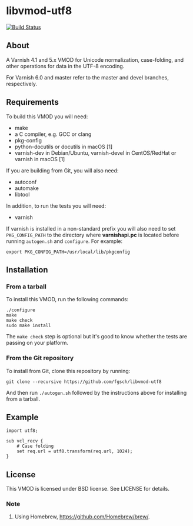 libvmod-utf8
============

[![Build Status](https://travis-ci.org/fgsch/libvmod-utf8.svg?branch=oldstable)](https://travis-ci.org/fgsch/libvmod-utf8)

## About

A Varnish 4.1 and 5.x VMOD for Unicode normalization, case-folding,
and other operations for data in the UTF-8 encoding.

For Varnish 6.0 and master refer to the master and devel branches,
respectively.

## Requirements

To build this VMOD you will need:

* make
* a C compiler, e.g. GCC or clang
* pkg-config
* python-docutils or docutils in macOS [1]
* varnish-dev in Debian/Ubuntu, varnish-devel in CentOS/RedHat or
  varnish in macOS [1]

If you are building from Git, you will also need:

* autoconf
* automake
* libtool

In addition, to run the tests you will need:

* varnish

If varnish is installed in a non-standard prefix you will also need
to set `PKG_CONFIG_PATH` to the directory where **varnishapi.pc** is
located before running `autogen.sh` and `configure`.  For example:

```
export PKG_CONFIG_PATH=/usr/local/lib/pkgconfig
```

## Installation

### From a tarball

To install this VMOD, run the following commands:

```
./configure
make
make check
sudo make install
```

The `make check` step is optional but it's good to know whether the
tests are passing on your platform.

### From the Git repository

To install from Git, clone this repository by running:

```
git clone --recursive https://github.com/fgsch/libvmod-utf8
```

And then run `./autogen.sh` followed by the instructions above for
installing from a tarball.

## Example

```
import utf8;

sub vcl_recv {
	# Case folding
	set req.url = utf8.transform(req.url, 1024);
}
```

## License

This VMOD is licensed under BSD license. See LICENSE for details.

### Note

1. Using Homebrew, https://github.com/Homebrew/brew/.
